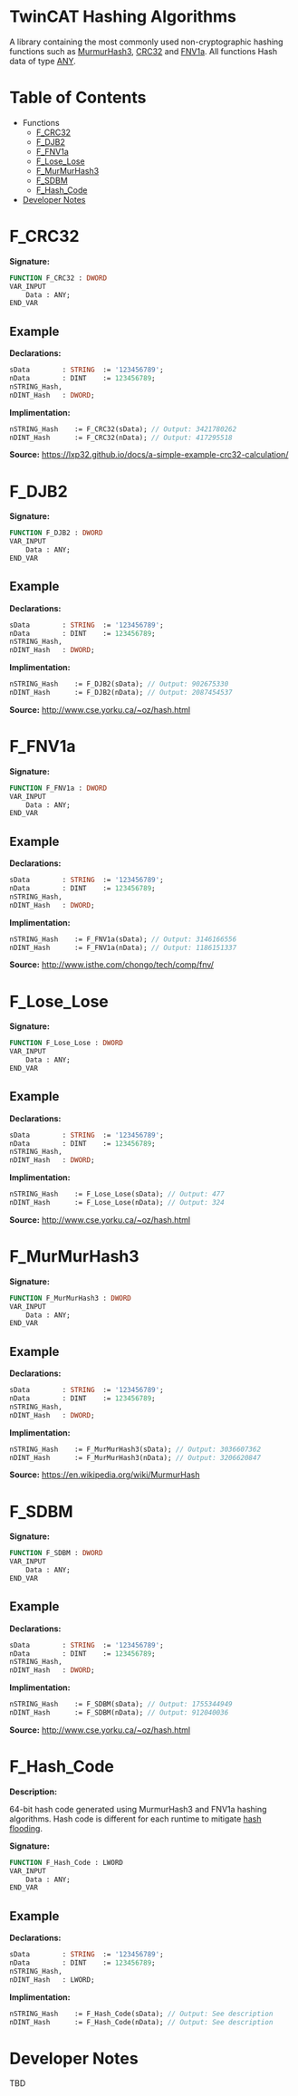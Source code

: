 # TwinCAT Hashing Algorithms

A library containing the most commonly used non-cryptographic hashing functions such as [MurmurHash3](https://en.wikipedia.org/wiki/MurmurHash), [CRC32](https://lxp32.github.io/docs/a-simple-example-crc32-calculation/) and [FNV1a](https://en.wikipedia.org/wiki/Fowler%E2%80%93Noll%E2%80%93Vo_hash_function). All functions Hash data of type [ANY](https://infosys.beckhoff.com/content/1033/tc3_plc_intro/2529426571.html).

# Table of Contents
* Functions
    * [F_CRC32](#f_crc32)
    * [F_DJB2](#f_djb2)
    * [F_FNV1a](#f_fnv1a)
    * [F_Lose_Lose](#f_lose_lose)
    * [F_MurMurHash3](#f_murmurhash3)
    * [F_SDBM](#f_sdbm)
    * [F_Hash_Code](#f_hash_code)
* [Developer Notes](#developer-notes)

# F_CRC32
**Signature:**
```Pascal
FUNCTION F_CRC32 : DWORD
VAR_INPUT
	Data : ANY;
END_VAR
```
## Example
**Declarations:** 
```Pascal
sData        : STRING  := '123456789';
nData        : DINT    := 123456789;
nSTRING_Hash,
nDINT_Hash   : DWORD;
```
**Implimentation:**
```Pascal
nSTRING_Hash    := F_CRC32(sData); // Output: 3421780262
nDINT_Hash      := F_CRC32(nData); // Output: 417295518
```
**Source:** https://lxp32.github.io/docs/a-simple-example-crc32-calculation/


# F_DJB2
**Signature:**
```Pascal
FUNCTION F_DJB2 : DWORD
VAR_INPUT
	Data : ANY;
END_VAR
```
## Example
**Declarations:** 
```Pascal
sData        : STRING  := '123456789';
nData        : DINT    := 123456789;
nSTRING_Hash,
nDINT_Hash   : DWORD;
```
**Implimentation:**
```Pascal
nSTRING_Hash    := F_DJB2(sData); // Output: 902675330
nDINT_Hash      := F_DJB2(nData); // Output: 2087454537
```
**Source:** http://www.cse.yorku.ca/~oz/hash.html


# F_FNV1a
**Signature:**
```Pascal
FUNCTION F_FNV1a : DWORD
VAR_INPUT
	Data : ANY;
END_VAR
```
## Example
**Declarations:** 
```Pascal
sData        : STRING  := '123456789';
nData        : DINT    := 123456789;
nSTRING_Hash,
nDINT_Hash   : DWORD;
```
**Implimentation:**
```Pascal
nSTRING_Hash    := F_FNV1a(sData); // Output: 3146166556
nDINT_Hash      := F_FNV1a(nData); // Output: 1186151337
```
**Source:** http://www.isthe.com/chongo/tech/comp/fnv/


# F_Lose_Lose
**Signature:**
```Pascal
FUNCTION F_Lose_Lose : DWORD
VAR_INPUT
	Data : ANY;
END_VAR
```
## Example
**Declarations:** 
```Pascal
sData        : STRING  := '123456789';
nData        : DINT    := 123456789;
nSTRING_Hash,
nDINT_Hash   : DWORD;
```
**Implimentation:**
```Pascal
nSTRING_Hash    := F_Lose_Lose(sData); // Output: 477
nDINT_Hash      := F_Lose_Lose(nData); // Output: 324
```
**Source:** http://www.cse.yorku.ca/~oz/hash.html


# F_MurMurHash3
**Signature:**
```Pascal
FUNCTION F_MurMurHash3 : DWORD
VAR_INPUT
	Data : ANY;
END_VAR
```
## Example
**Declarations:** 
```Pascal
sData        : STRING  := '123456789';
nData        : DINT    := 123456789;
nSTRING_Hash,
nDINT_Hash   : DWORD;
```
**Implimentation:**
```Pascal
nSTRING_Hash    := F_MurMurHash3(sData); // Output: 3036607362
nDINT_Hash      := F_MurMurHash3(nData); // Output: 3206620847
```
**Source:** https://en.wikipedia.org/wiki/MurmurHash

# F_SDBM
**Signature:**
```Pascal
FUNCTION F_SDBM : DWORD
VAR_INPUT
	Data : ANY;
END_VAR
```
## Example
**Declarations:** 
```Pascal
sData        : STRING  := '123456789';
nData        : DINT    := 123456789;
nSTRING_Hash,
nDINT_Hash   : DWORD;
```
**Implimentation:**
```Pascal
nSTRING_Hash    := F_SDBM(sData); // Output: 1755344949
nDINT_Hash      := F_SDBM(nData); // Output: 912040036
```
**Source:** http://www.cse.yorku.ca/~oz/hash.html

# F_Hash_Code
**Description:**

64-bit hash code generated using MurmurHash3 and FNV1a hashing algorithms. Hash code is different for each runtime to mitigate [hash flooding](https://en.wikipedia.org/wiki/Collision_attack#:~:text=certificates.%5B14%5D-,Hash%20flooding,-%5Bedit%5D).

**Signature:**
```Pascal
FUNCTION F_Hash_Code : LWORD
VAR_INPUT
	Data : ANY;
END_VAR
```
## Example
**Declarations:** 
```Pascal
sData        : STRING  := '123456789';
nData        : DINT    := 123456789;
nSTRING_Hash,
nDINT_Hash   : LWORD;
```
**Implimentation:**
```Pascal
nSTRING_Hash    := F_Hash_Code(sData); // Output: See description
nDINT_Hash      := F_Hash_Code(nData); // Output: See description
```

# Developer Notes
TBD
